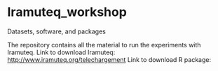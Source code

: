 # Iramuteq_workshop
Datasets, software, and packages 

The repository contains all the material to run the experiments with Iramuteq. 
Link to download Iramuteq: http://www.iramuteq.org/telechargement
Link to download R package: 
